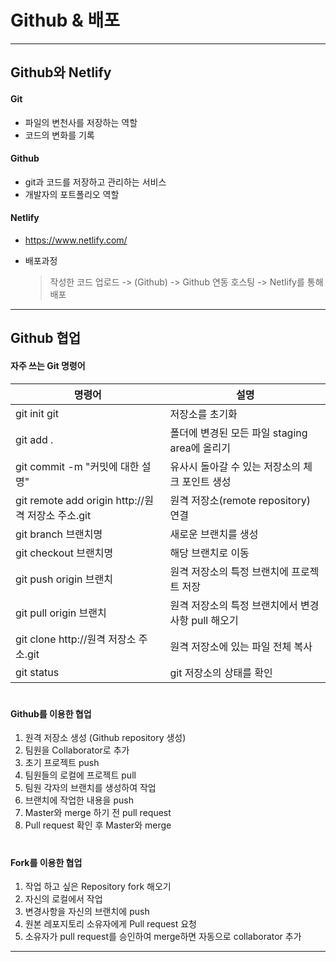 # Github & 배포
---
## Github와 Netlify  
#### Git
* 파일의 변천사를 저장하는 역할
* 코드의 변화를 기록

#### Github
* git과 코드를 저장하고 관리하는 서비스
* 개발자의 포트폴리오 역할

#### Netlify
* https://www.netlify.com/
* 배포과정

  > 작성한 코드 업로드 -> (Github) -> Github 연동 호스팅 -> Netlify를 통해 배포
  
---
## Github 협업
#### 자주 쓰는 Git 명령어
|명령어|설명|
|------|------|
|git init git | 저장소를 초기화 |
|git add . | 폴더에 변경된 모든 파일 staging area에 올리기 | 
|git commit -m "커밋에 대한 설명" | 유사시 돌아갈 수 있는 저장소의 체크 포인트 생성 |
|git remote add origin http://원격 저장소 주소.git | 원격 저장소(remote repository) 연결 |
|git branch 브랜치명 | 새로운 브랜치를 생성 |
|git checkout 브랜치명 | 해당 브랜치로 이동 |
|git push origin 브랜치 | 원격 저장소의 특정 브랜치에 프로젝트 저장 |
|git pull origin 브랜치 | 원격 저장소의 특정 브랜치에서 변경사항 pull 해오기 |
|git clone http://원격 저장소 주소.git | 원격 저장소에 있는 파일 전체 복사 |
|git status | git 저장소의 상태를 확인 |
  
#
  
#### Github를 이용한 협업
1. 원격 저장소 생성 (Github repository 생성)
2. 팀원을 Collaborator로 추가
3. 초기 프로젝트 push
4. 팀원들의 로컬에 프로젝트 pull
5. 팀원 각자의 브랜치를 생성하여 작업
6. 브랜치에 작업한 내용을 push
7. Master와 merge 하기 전 pull request
8. Pull request 확인 후 Master와 merge
  
#
  
#### Fork를 이용한 협업
1. 작업 하고 싶은 Repository fork 해오기
2. 자신의 로컬에서 작업
3. 변경사항을 자신의 브랜치에 push
4. 원본 레포지토리 소유자에게 Pull request 요청
5. 소유자가 pull request를 승인하여 merge하면 자동으로 collaborator 추가  
  
---
